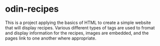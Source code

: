 # odin-recipes
This is a project applying the basics of HTML to create a simple
website that will display recipes. Various different types of tags are used to fromat and display information for the recipes, images are embedded, and the pages link to one another where appropriate.